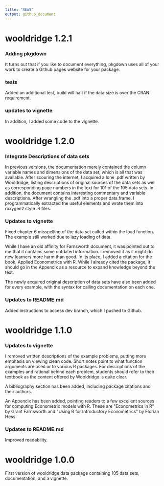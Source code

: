 ```yaml
---
title: "NEWS"
output: github_document
---
```


# wooldridge 1.2.1

### Adding pkgdown

It turns out that if you like to document everything, pkgdown uses all of your work to create a Github pages website for your package.

### tests

Added an additional test, build will halt if the data size is over the CRAN requirement.

### updates to vignette

In addition, I added some code to the vignette. 

# wooldridge 1.2.0

### Integrate Descriptions of data sets

In previous versions, the documentation merely contained the column variable names and dimensions of the data set, which is all that was available. After scouring the internet, I acquired a lone .pdf written by Wooldridge, listing descriptions of original sources of the data sets as well as corresponding page numbers in the text for 101 of the 105 data sets. In addition, the document contains interesting commentary and variable descriptions. After wrangling the .pdf into a proper data.frame, I programmatically extracted the useful elements and wrote them into roxygen2 style .R files.

### Updates to vignette

Fixed chapter 6 misspelling of the data set called within the load function. The example still worked due to lazy loading of data.

While I have an old affinity for Farnsworth document, it was pointed out to me that it contains some outdated information. I removed it as it might do new learners more harm than good. In its place, I added a citation for the book, Applied Econometrics with R. While I already cited the package, it should go in the Appendix as a resource to expand knowledge beyond the text.

The newly acquired original description of data sets have also been added for every example, with the syntax for calling documentation on each one.

### Updates to README.md 

Added instructions to access dev branch, which I pushed to Github.

# wooldridge 1.1.0

### Updates to vignette

I removed written descriptions of the example problems, putting more emphasis on viewing clean code. Short notes point to what function arguments are used or to various R packages. For descriptions of the examples and rational behind each problem, students should refer to their textbook as the content offered by Wooldridge is quite clear.

A bibliography section has been added, including package citations and their authors.

An Appendix has been added, pointing readers to a few excellent sources for computing Econometric models with R. These are "Econometrics in R" by Grant Farnsworth and "Using R for Introductory Econometrics" by Florian Hess.

### Updates to README.md 

Improved readability.


# wooldridge 1.0.0

First version of wooldridge data package containing 105 data sets, documentation, and a vignette.

